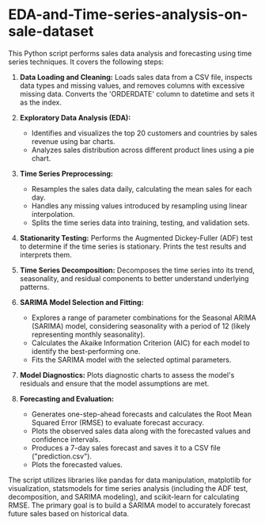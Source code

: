 # EDA-and-Time-series-analysis-on-sale-dataset
This Python script performs sales data analysis and forecasting using time series techniques.  It covers the following steps:

1.  **Data Loading and Cleaning:** Loads sales data from a CSV file, inspects data types and missing values, and removes columns with excessive missing data.  Converts the 'ORDERDATE' column to datetime and sets it as the index.

2.  **Exploratory Data Analysis (EDA):**
    *   Identifies and visualizes the top 20 customers and countries by sales revenue using bar charts.
    *   Analyzes sales distribution across different product lines using a pie chart.

3.  **Time Series Preprocessing:**
    *   Resamples the sales data daily, calculating the mean sales for each day.
    *   Handles any missing values introduced by resampling using linear interpolation.
    *   Splits the time series data into training, testing, and validation sets.

4.  **Stationarity Testing:** Performs the Augmented Dickey-Fuller (ADF) test to determine if the time series is stationary.  Prints the test results and interprets them.

5.  **Time Series Decomposition:** Decomposes the time series into its trend, seasonality, and residual components to better understand underlying patterns.

6.  **SARIMA Model Selection and Fitting:**
    *   Explores a range of parameter combinations for the Seasonal ARIMA (SARIMA) model, considering seasonality with a period of 12 (likely representing monthly seasonality).
    *   Calculates the Akaike Information Criterion (AIC) for each model to identify the best-performing one.
    *   Fits the SARIMA model with the selected optimal parameters.

7.  **Model Diagnostics:** Plots diagnostic charts to assess the model's residuals and ensure that the model assumptions are met.

8.  **Forecasting and Evaluation:**
    *   Generates one-step-ahead forecasts and calculates the Root Mean Squared Error (RMSE) to evaluate forecast accuracy.
    *   Plots the observed sales data along with the forecasted values and confidence intervals.
    *   Produces a 7-day sales forecast and saves it to a CSV file ("prediction.csv").
    *   Plots the forecasted values.

The script utilizes libraries like pandas for data manipulation, matplotlib for visualization, statsmodels for time series analysis (including the ADF test, decomposition, and SARIMA modeling), and scikit-learn for calculating RMSE.  The primary goal is to build a SARIMA model to accurately forecast future sales based on historical data.

